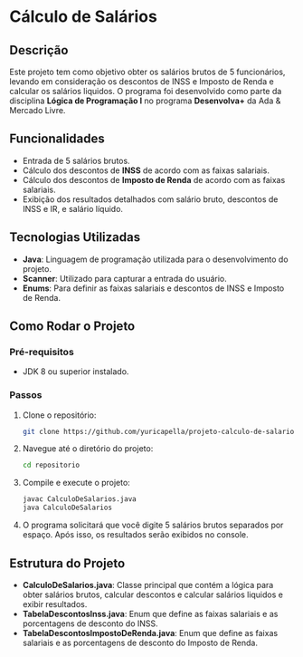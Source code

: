 # Cálculo de Salários

## Descrição

Este projeto tem como objetivo obter os salários brutos de 5 funcionários, levando em consideração os descontos de INSS e Imposto de Renda e calcular os salários liquidos. O programa foi desenvolvido como parte da disciplina **Lógica de Programação I** no programa **Desenvolva+** da Ada & Mercado Livre.

## Funcionalidades

- Entrada de 5 salários brutos.
- Cálculo dos descontos de **INSS** de acordo com as faixas salariais.
- Cálculo dos descontos de **Imposto de Renda** de acordo com as faixas salariais.
- Exibição dos resultados detalhados com salário bruto, descontos de INSS e IR, e salário líquido.

## Tecnologias Utilizadas

- **Java**: Linguagem de programação utilizada para o desenvolvimento do projeto.
- **Scanner**: Utilizado para capturar a entrada do usuário.
- **Enums**: Para definir as faixas salariais e descontos de INSS e Imposto de Renda.

## Como Rodar o Projeto

### Pré-requisitos

- JDK 8 ou superior instalado.

### Passos

1. Clone o repositório:

    ```bash
    git clone https://github.com/yuricapella/projeto-calculo-de-salario.git
    ```

2. Navegue até o diretório do projeto:

    ```bash
    cd repositorio
    ```

3. Compile e execute o projeto:

    ```bash
    javac CalculoDeSalarios.java
    java CalculoDeSalarios
    ```

4. O programa solicitará que você digite 5 salários brutos separados por espaço. Após isso, os resultados serão exibidos no console.

## Estrutura do Projeto

- **CalculoDeSalarios.java**: Classe principal que contém a lógica para obter salários brutos, calcular descontos e calcular salários liquidos e exibir resultados.
- **TabelaDescontosInss.java**: Enum que define as faixas salariais e as porcentagens de desconto do INSS.
- **TabelaDescontosImpostoDeRenda.java**: Enum que define as faixas salariais e as porcentagens de desconto do Imposto de Renda.
  
